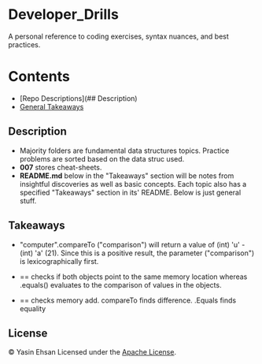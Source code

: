 # Developer_Drills
A personal reference to coding exercises, syntax nuances, and best practices.

# Contents
  - [Repo Descriptions](## Description)
  - [General Takeaways](Takeaways)

## Description
  - Majority folders are fundamental data structures topics. Practice problems are sorted based on the data struc used.
  - **007** stores cheat-sheets.
  - **README.md** below in the "Takeaways" section will be notes from insightful discoveries as well as basic concepts. Each topic also has a specified "Takeaways" section in its' README. Below is just general stuff.

## Takeaways
- "computer".compareTo ("comparison") will return a value of (int) 'u' - (int) 'a' (21). Since this is a positive result, the parameter ("comparison") is lexicographically first.

- == checks if both objects point to the same memory location whereas .equals() evaluates to the comparison of values in the objects.

- == checks memory add. compareTo finds difference. .Equals finds equality




## License
© Yasin Ehsan
Licensed under the [Apache License](LICENSE).
